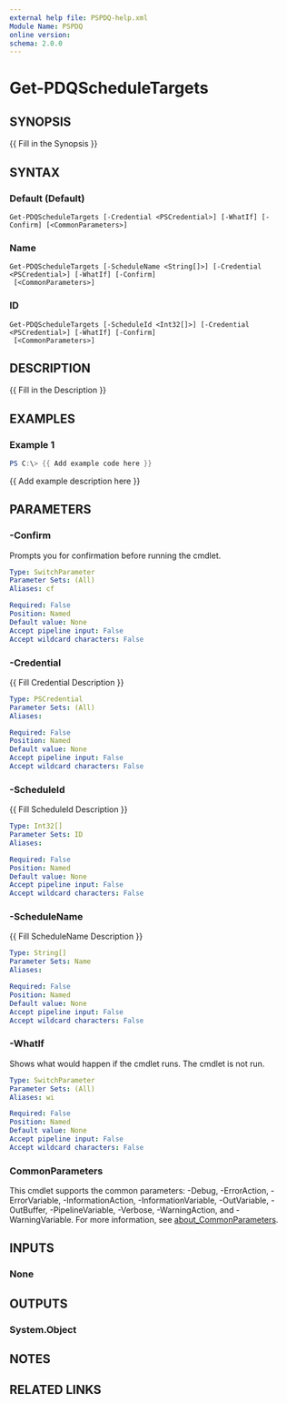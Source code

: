 ```yaml
---
external help file: PSPDQ-help.xml
Module Name: PSPDQ
online version:
schema: 2.0.0
---
```


# Get-PDQScheduleTargets

## SYNOPSIS
{{ Fill in the Synopsis }}

## SYNTAX

### Default (Default)
```
Get-PDQScheduleTargets [-Credential <PSCredential>] [-WhatIf] [-Confirm] [<CommonParameters>]
```

### Name
```
Get-PDQScheduleTargets [-ScheduleName <String[]>] [-Credential <PSCredential>] [-WhatIf] [-Confirm]
 [<CommonParameters>]
```

### ID
```
Get-PDQScheduleTargets [-ScheduleId <Int32[]>] [-Credential <PSCredential>] [-WhatIf] [-Confirm]
 [<CommonParameters>]
```

## DESCRIPTION
{{ Fill in the Description }}

## EXAMPLES

### Example 1
```powershell
PS C:\> {{ Add example code here }}
```

{{ Add example description here }}

## PARAMETERS

### -Confirm
Prompts you for confirmation before running the cmdlet.

```yaml
Type: SwitchParameter
Parameter Sets: (All)
Aliases: cf

Required: False
Position: Named
Default value: None
Accept pipeline input: False
Accept wildcard characters: False
```

### -Credential
{{ Fill Credential Description }}

```yaml
Type: PSCredential
Parameter Sets: (All)
Aliases:

Required: False
Position: Named
Default value: None
Accept pipeline input: False
Accept wildcard characters: False
```

### -ScheduleId
{{ Fill ScheduleId Description }}

```yaml
Type: Int32[]
Parameter Sets: ID
Aliases:

Required: False
Position: Named
Default value: None
Accept pipeline input: False
Accept wildcard characters: False
```

### -ScheduleName
{{ Fill ScheduleName Description }}

```yaml
Type: String[]
Parameter Sets: Name
Aliases:

Required: False
Position: Named
Default value: None
Accept pipeline input: False
Accept wildcard characters: False
```

### -WhatIf
Shows what would happen if the cmdlet runs.
The cmdlet is not run.

```yaml
Type: SwitchParameter
Parameter Sets: (All)
Aliases: wi

Required: False
Position: Named
Default value: None
Accept pipeline input: False
Accept wildcard characters: False
```

### CommonParameters
This cmdlet supports the common parameters: -Debug, -ErrorAction, -ErrorVariable, -InformationAction, -InformationVariable, -OutVariable, -OutBuffer, -PipelineVariable, -Verbose, -WarningAction, and -WarningVariable. For more information, see [about_CommonParameters](http://go.microsoft.com/fwlink/?LinkID=113216).

## INPUTS

### None

## OUTPUTS

### System.Object
## NOTES

## RELATED LINKS
